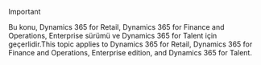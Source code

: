 > [!IMPORTANT]
> <span data-ttu-id="b6644-101">Bu konu, Dynamics 365 for Retail, Dynamics 365 for Finance and Operations, Enterprise sürümü ve Dynamics 365 for Talent için geçerlidir.</span><span class="sxs-lookup"><span data-stu-id="b6644-101">This topic applies to Dynamics 365 for Retail, Dynamics 365 for Finance and Operations, Enterprise edition, and Dynamics 365 for Talent.</span></span>
